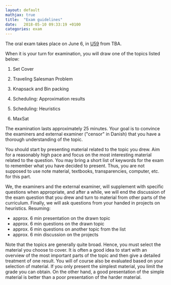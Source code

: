 ```yaml
---
layout: default
mathjax: true
title:  "Exam guidelines"
date:   2018-05-10 09:33:19 +0100
categories: exam
---
```



The oral exam takes place on June 6, in [U59](https://clients.mapsindoors.com/sdu/573f26e4bc1f571b08094312/details/563cb927423b7d0540c9a4be/) from TBA.





When it is your turn for examination, you will draw one of the topics
listed below:

1. Set Cover

2. Traveling Salesman Problem

3. Knapsack and Bin packing

4. Scheduling: Approximation results

5. Scheduling: Heuristics

6. MaxSat


The examination lasts approximately 25 minutes. Your goal is to
convince the examiners and external examiner ("censor" in Danish) that
you have a thorough understanding of the topic.

You should start by presenting material related to the topic you
drew. Aim for a reasonably high pace and focus on the most interesting
material related to the question. You may bring a short list of keywords
for the exam to remember what you have decided to present. Thus, you are
not supposed to use note material, textbooks, transparencies, computer,
etc. for this part.

We, the examiners and the external examiner, will supplement with
specific questions when appropriate, and after a while, we will end the
discussion of the exam question that you drew and turn to material from
other parts of the curriculum. Finally, we will ask questions from your
handed in projects on heuristics. Resuming: 

- approx. 6 min presentation on the drawn topic
- approx. 6 min questions on the drawn topic
- approx. 6 min questions on another topic from the list 
- approx. 6 min discussion on the projects 

Note that the topics are generally quite broad. Hence, you must
select the material you choose to cover. It is often a good idea to
start with an overview of the most important parts of the topic and then
give a detailed treatment of one result. You will of course also be
evaluated based on your selection of material. If you only present the
simplest material, you limit the grade you can obtain. On the other
hand, a good presentation of the simple material is better than a poor
presentation of the harder material.


